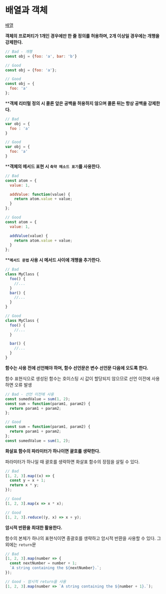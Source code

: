 # 배열과 객체

[배열](https://www.notion.so/c350f0c3e979441898e0f4cfb53e297d)

****객체의 프로퍼티가 1개인 경우에만 한 줄 정의를 허용하며, 2개 이상일 경우에는 개행을 강제한다.****

```jsx
// Bad - 개행
const obj = {foo: 'a', bar: 'b'}

// Good
const obj = {foo: 'a'};

// Good
const obj = {
  foo: 'a'
};
```

****객체 리터럴 정의 시 콜론 앞은 공백을 허용하지 않으며 콜론 뒤는 항상 공백을 강제한다.**

```jsx
// Bad
var obj = {
  foo : 'a'
}

// Good
var obj = {
  foo: 'a'
}
```

****객체의 메서드 표현 시 `축약 메소드 표기`를 사용한다.**

```jsx
// Bad
const atom = {
  value: 1,

  addValue: function(value) {
    return atom.value + value;
  }
};

// Good
const atom = {
  value: 1,

  addValue(value) {
    return atom.value + value;
  }
};
```

****`메서드 문법` 사용 시 메서드 사이에 개행을 추가한다.**

```jsx
// Bad
class MyClass {
  foo() {
    //...
  }
  bar() {
    //...
  }
}

// Good
class MyClass {
  foo() {
    //...
  }

  bar() {
    //...
  }
}
```

****함수는 사용 전에 선언해야 하며, 함수 선언문은 변수 선언문 다음에 오도록 한다.****

함수 표현식으로 생성된 함수는 호이스팅 시 값이 할당되지 않으므로 선언 이전에 사용하면 오류 발생

```jsx
// Bad - 선언 이전에 사용
const sumedValue = sum(1, 2);
const sum = function(param1, param2) {
  return param1 + param2;
};

// Good
const sum = function(param1, param2) {
  return param1 + param2;
};
const sumedValue = sum(1, 2);
```

****화살표 함수의 파라미터가 하나이면 괄호를 생략한다.****

파라미터가 하나일 때 괄호를 생략하면 화살표 함수의 장점을 살릴 수 있다.

```jsx
// Bad
[1, 2, 3].map((x) => {
  const y = x + 1;
  return x * y;
});

// Good
[1, 2, 3].map(x => x * x);

// Good
[1, 2, 3].reduce((y, x) => x + y);
```

****암시적 반환을 최대한 활용한다.****

함수의 본체가 하나의 표현식이면 중괄호를 생략하고 암시적 반환을 사용할 수 있다. 그 외에는 `return`문

```jsx
// Bad
[1, 2, 3].map(number => {
  const nextNumber = number + 1;
  `A string containing the ${nextNumber}.`;
});

// Good - 암시적 return을 사용
[1, 2, 3].map(number => `A string containing the ${number + 1}.`);
```